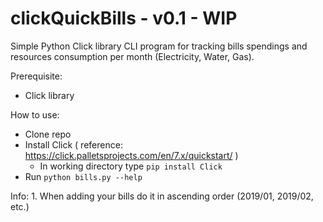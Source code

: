 # clickQuickBills - v0.1 - WIP
Simple Python Click library CLI program for tracking bills spendings and resources consumption per month (Electricity, Water, Gas).


Prerequisite:
  - Click library
  
How to use:
  - Clone repo
  - Install Click ( reference: https://click.palletsprojects.com/en/7.x/quickstart/ )
    - In working directory type <code>pip install Click</code>
  - Run <code>python bills.py --help</code>
  
Info:
    1. When adding your bills do it in ascending order (2019/01, 2019/02, etc.)
  
